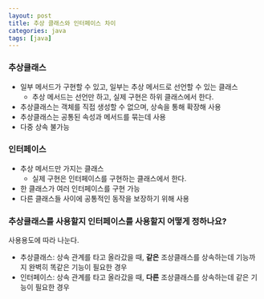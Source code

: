 ```yaml
---
layout: post
title: 추상 클래스와 인터페이스 차이
categories: java
tags: [java]
---
```


### 추상클래스

- 일부 메서드가 구현할 수 있고, 일부는 추상 메서드로 선언할 수 있는 클래스
  - 추상 메서드는 선언만 하고, 실제 구현은 하위 클래스에서 한다.
- 추상클래스는 객체를 직접 생성할 수 없으며, 상속을 통해 확장해 사용
- 추상클래스는 공통된 속성과 메서드를 묶는데 사용
- 다중 상속 불가능

### 인터페이스
- 추상 메서드만 가지는 클래스
  - 실제 구현은 인터페이스를 구현하는 클래스에서 한다.
- 한 클래스가 여러 인터페이스를 구현 가능
- 다른 클래스들 사이에 공통적인 동작을 보장하기 위해 사용

### 추상클래스를 사용할지 인터페이스를 사용할지 어떻게 정하나요?

사용용도에 따라 나눈다. 
- 추상클래스: 상속 관계를 타고 올라갔을 때, **같은** 조상클래스를 상속하는데 기능까지 완벽히 똑같은 기능이 필요한 경우
- 인터페이스: 상속 관계를 타고 올라갔을 때, **다른** 조상클래스를 상속하는데 같은 기능이 필요한 경우 

